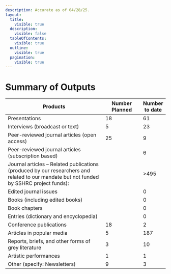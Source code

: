 ```yaml
---
description: Accurate as of 04/28/25.
layout:
  title:
    visible: true
  description:
    visible: false
  tableOfContents:
    visible: true
  outline:
    visible: true
  pagination:
    visible: true
---
```


# Summary of Outputs

<table><thead><tr><th width="470.3333740234375">Products </th><th width="140.9998779296875">Number Planned </th><th>Number to date </th></tr></thead><tbody><tr><td>Presentations </td><td>18 </td><td>61 </td></tr><tr><td>Interviews (broadcast or text) </td><td>5 </td><td>23 </td></tr><tr><td>Peer-reviewed journal articles (open access) </td><td>25 </td><td>9 </td></tr><tr><td>Peer-reviewed journal articles (subscription based) </td><td> </td><td>6 </td></tr><tr><td>Journal articles – Related publications (produced by our researchers and related to our mandate but not funded by SSHRC project funds):   </td><td> </td><td>>495 </td></tr><tr><td>Edited journal issues </td><td> </td><td>0 </td></tr><tr><td>Books (including edited books) </td><td> </td><td>0 </td></tr><tr><td>Book chapters </td><td> </td><td>0 </td></tr><tr><td>Entries (dictionary and encyclopedia) </td><td> </td><td>0 </td></tr><tr><td>Conference publications </td><td>18 </td><td>2 </td></tr><tr><td>Articles in popular media </td><td>5 </td><td>187 </td></tr><tr><td>Reports, briefs, and other forms of grey literature </td><td>3 </td><td>10 </td></tr><tr><td>Artistic performances </td><td>1 </td><td>1 </td></tr><tr><td>Other (specify: Newsletters) </td><td>9 </td><td>3 </td></tr></tbody></table>